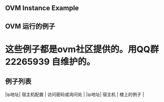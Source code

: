 
## OVM Instance Example


## OVM 运行的例子

 # 这些例子都是ovm社区提供的。用QQ群22265939 自维护的。
 
## 例子列表

 |ip地址|   宿主机配置  |  访问密码或询问处  |
 |ip地址|   宿主机      |  楼上的例子  |
